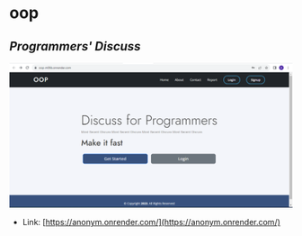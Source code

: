 # oop
## _Programmers' Discuss_


[![N|Solid](splash/dj-vue-1.PNG)](https://anonym.onrender.com/)
- Link: [https://anonym.onrender.com/](https://anonym.onrender.com/)
 

